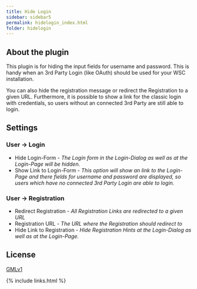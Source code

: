 ```yaml
---
title: Hide Login
sidebar: sidebar5
permalink: hidelogin_index.html
folder: hidelogin
---
```


## About the plugin
This plugin is for hiding the input fields for username and password. This is handy when an 3rd Party Login (like OAuth) should be used for your WSC installation.

You can also hide the registration message or redirect the Registration to a given URL. Furthermore, it is possible to show a link for the classic login with credentials, so users without an connected 3rd Party are still able to login.

## Settings

### User -> Login
* Hide Login-Form - *The Login form in the Login-Dialog as well as at the Login-Page will be hidden.*
* Show Link to Login-Form - *This option will show an link to the Login-Page and there fields for username and password are displayed, so users which have no connected 3rd Party Login are able to login.*


### User -> Registration
* Redirect Registration - *All Registration Links are redirected to a given URL*
* Registration URL - *The URL where the Registration should redirect to*
* Hide Link to Registration - *Hide Registration Hints at the Login-Dialog as well as at the Login-Page.*

## License
[GMLv1](license.html)

{% include links.html %}
